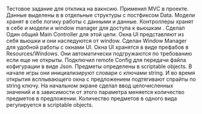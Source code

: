 Тестовое задание для отклика на вакнсию. Применил MVC в  проекте. Данные выделены в в отдельные структуры с постфиксом Data. Модели хранят в себе логику работы с данными и данные. Контроллеры хранят в себе и модели и window manager для доступа к вьюшкам . Сделал Один общий Main Controller для этой цели. Окна UI представляют из себя вьюшки и они наследуются от window. Сделан Window Manager для удобной работы с окнами UI. Окна UI хранятся в виде префабов в Resources/Windows. Они автоматически подгружаются по требованию если еще не открыты. Подключил remote Config для передачи файла кофигурации в виде Json. Предметы определены в scriptable objects.  В начале игры они инициализируют  словари с ключами string. И во время открытия всплывающего окна с предложением подтягивают спрайты по string ключу. На начальном экране сделал ввод целочисленных значений и в зависимости от этого параметра меняется количество предметов в предложении. Количество предметов в одного вида регулируется в scriptable objects.
